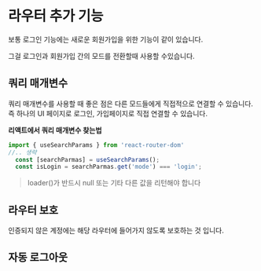 # 라우터 추가 기능

보통 로그인 기능에는 새로운 회원가입을 위한 기능이 같이 있습니다.

그걸 로그인과 회원가입 간의 모드를 전환할때 사용할 수있습니다.

## 쿼리 매개변수

쿼리 매개변수를 사용할 때 좋은 점은 다른 모드들에게 직접적으로 연결할 수 있습니다.  
즉 하나의 UI 페이지로 로그인, 가입페이지로 직접 연결할 수 있습니다.

**리액트에서 쿼리 매개변수 찾는법**

```javascript
import { useSearchParams } from 'react-router-dom'
//.. 생략
  const [searchParmas] = useSearchParams();
  const isLogin = searchParmas.get('mode') === 'login';
```

> loader()가 반드시 null 또는 기타 다른 값을 리턴해야 합니다

## 라우터 보호

인증되지 않은 계정에는 해당 라우터에 들어가지 않도록 보호하는 것 입니다.

## 자동 로그아웃

